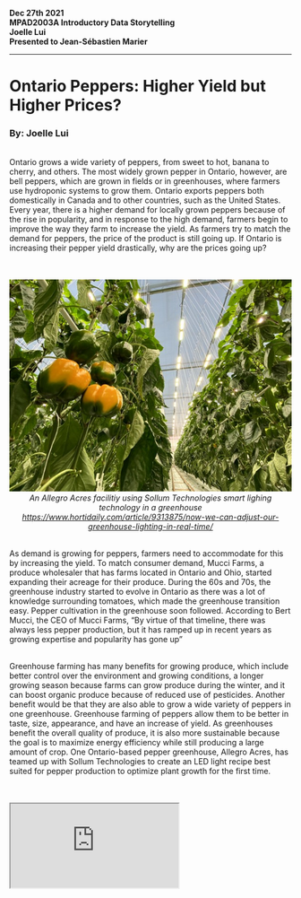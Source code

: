 **Dec 27th 2021**<br>
**MPAD2003A Introductory Data Storytelling**<br>
**Joelle Lui**<br>
**Presented to Jean-Sébastien Marier**<br>
___
# Ontario Peppers: Higher Yield but Higher Prices?
### By: Joelle Lui
<br>
Ontario grows a wide variety of peppers, from sweet to hot, banana to cherry, and others. The most widely grown pepper in Ontario, however, are bell peppers, which are grown in fields or in greenhouses, where farmers use hydroponic systems to grow them. Ontario exports peppers both domestically in Canada and to other countries, such as the United States. Every year, there is a higher demand for locally grown peppers because of the rise in popularity, and in response to the high demand, farmers begin to improve the way they farm to increase the yield. As farmers try to match the demand for peppers, the price of the product is still going up. If Ontario is increasing their pepper yield drastically, why are the prices going up? 
<br>
<br>
<br>

<p align="center">
  <img src="sollum_1.jpg">
  <br>
  <i>An Allegro Acres facilitiy using Sollum Technologies smart lighing technology in a greenhouse
  <a href="https://www.hortidaily.com/article/9313875/now-we-can-adjust-our-greenhouse-lighting-in-real-time/">https://www.hortidaily.com/article/9313875/now-we-can-adjust-our-greenhouse-lighting-in-real-time/</a>
  </i>
</p>
<br> 
As demand is growing for peppers, farmers need to accommodate for this by increasing the yield. To match consumer demand, Mucci Farms, a produce wholesaler that has farms located in Ontario and Ohio, started expanding their acreage for their produce. During the 60s and 70s, the greenhouse industry started to evolve in Ontario as there was a lot of knowledge surrounding tomatoes, which made the greenhouse transition easy. Pepper cultivation in the greenhouse soon followed. According to Bert Mucci, the CEO of Mucci Farms, “By virtue of that timeline, there was always less pepper production, but it has ramped up in recent years as growing expertise and popularity has gone up”
<br>
<br>

Greenhouse farming has many benefits for growing produce, which include better control over the environment and growing conditions, a longer growing season because farms can grow produce during the winter, and it can boost organic produce because of reduced use of pesticides. Another benefit would be that they are also able to grow a wide variety of peppers in one greenhouse. Greenhouse farming of peppers allow them to be better in taste, size, appearance, and have an increase of yield. As greenhouses benefit the overall quality of produce, it is also more sustainable because the goal is to maximize energy efficiency while still producing a large amount of crop. One Ontario-based pepper greenhouse, Allegro Acres, has teamed up with Sollum Technologies to create an LED light recipe best suited for pepper production to optimize plant growth for the first time. 
<br>
<br>
<br>
<div>
<iframe  src="https://datawrapper.dwcdn.net/3m4A3/3/"  title="A"></iframe>
</div>
<!--

<iframe title="Average Yield (tonnes/ha) of Ontario Peppers" aria-label="Interactive line chart" id="datawrapper-chart-3m4A3" src="https://datawrapper.dwcdn.net/3m4A3/3/" scrolling="no" frameborder="0" style="width: 0; min-width: 100% !important; border: none;" height="439"></iframe>


<script type="text/javascript">!function(){"use strict";window.addEventListener("message",(function(e){if(void 0!==e.data["datawrapper-height"]){var t=document.querySelectorAll("iframe");for(var a in e.data["datawrapper-height"])for(var r=0;r<t.length;r++){if(t[r].contentWindow===e.source)t[r].style.height=e.data["datawrapper-height"][a]+"px"}}}))}()</script>
<br>
Even though there are better, sustainable, farming techniques, that has contributed to more yield, prices for produce are at an all time high, especially peppers. Some reasons for this price increase include the weather conditions affecting field peppers. As Ontario is province that has rainfall and is cloudy, the volumes produced are slightly lower. This results in some scarcity in the market, so prices have risen slightly. When it comes to small scale growers, Mucci Farms says it is “more efficient and profitable to grow tomatoes or cucumbers as there is always high demand for specific staple items”, which can be grown and sold exclusively. In the case of bell peppers, they “require scale to satisfy retailer and consumer demand for multiple colours and varieties”.
<br>
<br>
<br>

<p>
<iframe title="Average Price ($/tonne) of Ontario Peppers " aria-label="Interactive line chart" id="datawrapper-chart-3FemX" src="https://datawrapper.dwcdn.net/3FemX/2/" scrolling="no" frameborder="0" style="width: 0; min-width: 100% !important; border: none;" height="400"></iframe><script type="text/javascript">!function(){"use strict";window.addEventListener("message",(function(e){if(void 0!==e.data["datawrapper-height"]){var t=document.querySelectorAll("iframe");for(var a in e.data["datawrapper-height"])for(var r=0;r<t.length;r++){if(t[r].contentWindow===e.source)t[r].style.height=e.data["datawrapper-height"][a]+"px"}}}))}();</script>
</p>

<br>
Ontario’s production of peppers has grown significantly since the 1980s, due to the rising popularity and demand for such product. As years progress, farming techniques improve to allow for a sustainable and efficient way to produce fruits and vegetables, especially during the colder months of the year. Although it is more efficient and profitable to grow tomatoes and cucumbers, there is still a high demand for peppers. Farmers must produce them more than ever as innovative farming is critical for feeding the country and economic growth of our industry. 
<br>
<br>
<br>

[Link to dataset used for the visualizations](http://omaf.gov.on.ca/english/stats/hort/pepper.htm).
<br>
<br>
<br>

 >***
 >METHODOLOGY 
 >The sources I used for thie article came from official government sites, online forums/online agriculture communities, and the official sites of Ontario producers 
 >___

<br>
<br>
<b><u> Sources</b></u>
<br>
<p>
<ol>
<li><a href="http://omaf.gov.on.ca/english/stats/hort/pepper.htm">http://omaf.gov.on.ca/english/stats/hort/pepper.htm </a></li>
<br>
<li><a href="http://www.omafra.gov.on.ca/IPM/english/peppers/index.html">http://www.omafra.gov.on.ca/IPM/english/peppers/index.html</a></li>
<br>
<li><a href="https://www.hortidaily.com/article/9374750/domestically-grown-produce-has-become-a-necessity/
">https://www.hortidaily.com/article/9374750/domestically-grown-produce-has-become-a-necessity/
l</a></li>
<br>
<li><a href="http://www.omafra.gov.on.ca/IPM/english/peppers/index.html">http://www.omafra.gov.on.ca/IPM/english/peppers/index.html</a></li>
<br>
<li><a href="https://www.hortidaily.com/article/9342659/growing-pepper-cultivars-with-shorter-internode-characteristics-with-adjustable-spectrum/
">https://www.hortidaily.com/article/9342659/growing-pepper-cultivars-with-shorter-internode-characteristics-with-adjustable-spectrum/
</a></li>
<br>
<li><a href="https://www.hortidaily.com/article/6036264/overview-global-pepper-market/
">https://www.hortidaily.com/article/6036264/overview-global-pepper-market/
</a></li>
</ol>
</p>
